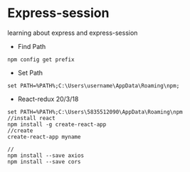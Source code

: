 # Express-session
learning about express and express-session
* Find Path
```
npm config get prefix
```
* Set Path
```
set PATH=%PATH%;C:\Users\username\AppData\Roaming\npm;
```
* React-redux 20/3/18
```
set PATH=%PATH%;C:\Users\5835512090\AppData\Roaming\npm
//install react
npm install -g create-react-app
//create
create-react-app myname

//
npm install --save axios
npm install --save cors
```

